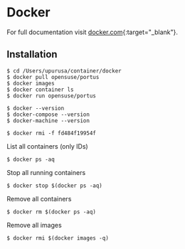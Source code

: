 # Docker

For full documentation visit [docker.com](https://www.docker.com/){:target="_blank"}.

## Installation

	$ cd /Users/upurusa/container/docker 
	$ docker pull opensuse/portus
	$ docker images
	$ docker container ls
	$ docker run opensuse/portus

	$ docker --version
	$ docker-compose --version
	$ docker-machine --version

	$ docker rmi -f fd484f19954f    

List all containers (only IDs)

	$ docker ps -aq

Stop all running containers

	$ docker stop $(docker ps -aq)

Remove all containers

	$ docker rm $(docker ps -aq)

Remove all images

	$ docker rmi $(docker images -q)